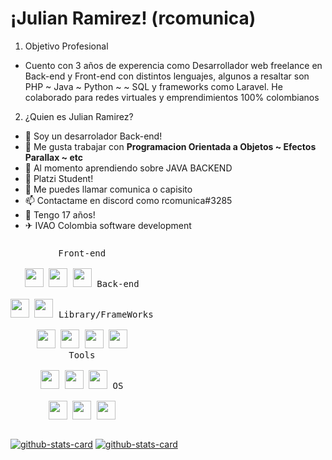# ¡Julian Ramirez! (rcomunica)

1. Objetivo Profesional
- Cuento con 3 años de experencia como Desarrollador web freelance en Back-end y Front-end
con distintos lenguajes, algunos a resaltar son PHP ~ Java ~ Python ~ ~ SQL y frameworks como Laravel.
He colaborado para redes virtuales y emprendimientos 100% colombianos 

2. ¿Quien es Julian Ramirez?
 - 👀 Soy un desarrolador Back-end!
 - 🎇 Me gusta trabajar con **Programacion Orientada a Objetos ~ Efectos Parallax ~ etc**
 - 🌱 Al momento aprendiendo sobre JAVA BACKEND
 - 💚 Platzi Student!
 - 💞️ Me puedes llamar comunica o capisito
 - 📫 Contactame en discord como rcomunica#3285
 - 🚨 Tengo 17 años!
 - ✈ IVAO Colombia software development

<!---
rcomunica/rcomunica is a ✨ special ✨ repository because its `README.md` (this file) appears on your GitHub profile.
You can click the Preview link to take a look at your changes.
--->

<p style="display: inline-block;" align="center">
  <kbd>
    <kbd>Front-end</kbd>
    <br>
    <br>
    <img width="30px" src="https://cdn.jsdelivr.net/gh/devicons/devicon/icons/html5/html5-original.svg" /> 
    <img width="30px" src="https://cdn.jsdelivr.net/gh/devicons/devicon/icons/css3/css3-plain.svg" />
    <img width="30px" src="https://cdn.jsdelivr.net/gh/devicons/devicon/icons/javascript/javascript-original.svg" />
  </kbd>
  <kbd>
    <kbd>Back-end</kbd>
    <br>
    <br>
    <img width="30px" src="https://cdn.jsdelivr.net/gh/devicons/devicon/icons/php/php-original.svg" />
    <img width="30px" src="https://cdn.jsdelivr.net/gh/devicons/devicon/icons/typescript/typescript-original.svg" />
  </kbd>
  <kbd>
    <kbd>Library/FrameWorks</kbd>
    <br>
    <br>
    <img width="30px" src="https://cdn.jsdelivr.net/gh/devicons/devicon/icons/tailwindcss/tailwindcss-plain.svg" />
    <img width="30px" src="https://cdn.jsdelivr.net/gh/devicons/devicon/icons/bootstrap/bootstrap-original.svg" />
    <img width="30px" src="https://cdn.jsdelivr.net/gh/devicons/devicon/icons/react/react-original.svg" />
    <img width="30px" src="https://cdn.jsdelivr.net/gh/devicons/devicon/icons/vuejs/vuejs-original.svg" />
  </kbd>
  <br>
  <kbd>
    <kbd>Tools</kbd>
    <br>
    <br>
    <img width="30px" src="https://cdn.jsdelivr.net/gh/devicons/devicon/icons/vscode/vscode-original.svg" />
    <img width="30px" src="https://github.com/termux/termux-app/raw/master/app/src/main/res/mipmap-xxxhdpi/ic_launcher.png" />
    <img width="30px" src="https://upload.wikimedia.org/wikipedia/commons/thumb/b/b2/Repl.it_logo.svg/512px-Repl.it_logo.svg.png">
  </kbd>
  <kbd>
    <kbd>OS</kbd>
    <br>
    <br>
    <img width="30px" src="https://cdn.jsdelivr.net/gh/devicons/devicon/icons/linux/linux-original.svg" />
    <img width="30px" src="https://cdn.jsdelivr.net/gh/devicons/devicon/icons/android/android-original.svg" />
    <img width="30px" src="https://cdn.jsdelivr.net/gh/devicons/devicon/icons/windows8/windows8-original.svg" />
  </kbd>
</p>

[![github-stats-card](https://kasroudra-stats-card.onrender.com/user?user=rcomunica&theme=tokyonight)](https://github.com/KasRoudra/github-stats-card) [![github-stats-card](https://kasroudra-stats-card.onrender.com/lang?user=rcomunica&theme=tokyonight&width=500&height=500&exclude_lang=Shell,CSS)](https://github.com/KasRoudra/github-stats-card)
